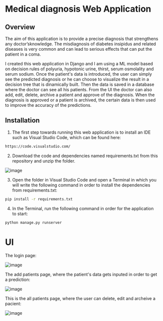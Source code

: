 # Medical diagnosis Web Application

## Overview

The aim of this application is to provide a precise diagnosis that strengthens any doctor’sknowledge. The misdiagnosis of diabetes insipidus and related diseases is very common and can lead to serious effects that can  put the patient in a coma.

I created this web application in Django and I am using a ML model based on decision rules of polyuria, hypotonic urine, thirst, serum osmolality and serum sodium. Once the patient's data is introduced, the user can simply see the predicted diagnosis or he can choose to visualize the result in a decision tree that is dinamically built. Then the data is saved in a database where the doctor can see all his patients. From the UI the doctor can also add, edit, delete, archive a patient and approve of the diagnosis. When the diagnosis is approved or a patient is archived, the certain data is then used to improve the accuracy of the predictions.


## Installation 
1. The first step towards running this web application is to install an IDE such as Visual Studio Code, which can be found here:
```bash
https://code.visualstudio.com/
```
2. Download the code and dependencies named requirements.txt from this repository and unzip the folder. 

![image](https://user-images.githubusercontent.com/107280183/226911715-c8f28446-7450-46b1-b73f-f902291e42fc.png)


3. Open the folder in Visual Studio Code and open a Terminal in which you will write the following command in order to install the dependencies from requirements.txt:
```bash
pip install -r requirements.txt
```

4. In the Terminal, run the following command in order for the application to start:
```bash
python manage.py runserver
```

# UI
The login page:

![image](https://user-images.githubusercontent.com/107280183/226926087-1230edf3-4f33-4297-a941-a59692aee238.png)

The add patients page, where the patient's data gets inputed in order to get a prediction:

![image](https://user-images.githubusercontent.com/107280183/226928856-4b8bad09-5eb8-40df-8d0d-24c8b1c16108.png)

This is the all patients page, where the user can delete, edit and archeive a pacient:

![image](https://user-images.githubusercontent.com/107280183/221356337-520829d2-25ab-4682-b076-acaf876d8a9b.png)
